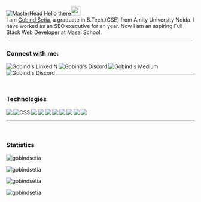 [![MasterHead](https://drive.google.com/uc?id=1dDwQHaAu543X2ykqVuBprLmBrMcBVafZ&export=download)](https://khushboogoel01.github.io)
Hello there<img src="https://media.giphy.com/media/hvRJCLFzcasrR4ia7z/giphy.gif" width="25px">
<br/>
I am <a href="https://www.linkedin.com/in/gobindsetia/">Gobind Setia</a>, a graduate in B.Tech.(CSE) from Amity University Noida.
I have worked as an SEO executive for an year. Now I am an aspiring Full Stack Web Developer at Masai School.
<hr/>

<h3>Connect with me:</h3>
<a href="https://www.linkedin.com/in/gobindsetia/">
  <img align="left" alt="Gobind's LinkedIN" src="https://img.icons8.com/fluency/48/000000/linkedin.png"/>
</a>
<a href="https://stackoverflow.com/users/17761359/gobind-setia">
  <img align="left" alt="Gobind's Discord" src="https://img.icons8.com/color/48/000000/stackoverflow.png"/>
</a>

<a href="https://medium.com/@gobindsetia">
  <img align="left" alt="Gobind's Medium" src="https://img.icons8.com/stickers/48/000000/medium-logo.png"/>
</a>
<a href="https://discord.com/channels/@GobindSetia#1954">
  <img align="left" alt="Gobind's Discord" src="https://img.icons8.com/color/48/000000/discord-logo.png"/>
</a>
<br/>
<hr/>
<br/>
<h3>Technologies</h3>
<div>
<img align="left" src="https://img.icons8.com/color/48/000000/html-5--v1.png"/>
<img align="left" alt="CSS" src="https://img.icons8.com/color/48/000000/css3.png"/>
<img align="left" src="https://img.icons8.com/color/48/000000/javascript--v1.png"/>
<img align="left" src="https://img.icons8.com/external-others-amoghdesign/48/000000/external-react-native-soleicons-fill-vol-1-others-amoghdesign.png"/>
<img align="left" src="https://img.icons8.com/color/48/000000/redux.png"/>
<img align="left" src="https://img.icons8.com/color/48/000000/nodejs.png"/>
<img align="left" src="https://img.icons8.com/color/48/000000/mongodb.png"/>
<img align="left" src="https://img.icons8.com/color/48/000000/git.png"/>
<img align="left" src="https://img.icons8.com/color/48/000000/npm.png"/>
<img align="left" src="https://img.icons8.com/color/48/000000/bootstrap.png"/>
</div>
<br/>
<hr/>
<br/>
<h3>Statistics</h3>
<p align="left"> <img src="https://komarev.com/ghpvc/?username=gobindsetia&label=Profile%20views&color=0e75b6&style=flat" alt="gobindsetia" /> </p>
<p><img align="center" src="https://github-readme-stats.vercel.app/api/top-langs?username=gobindsetia&show_icons=true&locale=en&layout=compact" alt="gobindsetia" /></p>

<p><img align="center" src="https://github-readme-stats.vercel.app/api?username=gobindsetia&show_icons=true&locale=en" alt="gobindsetia" /></p>

<p><img align="center" src="https://github-readme-streak-stats.herokuapp.com/?user=gobindsetia&" alt="gobindsetia" /></p>
